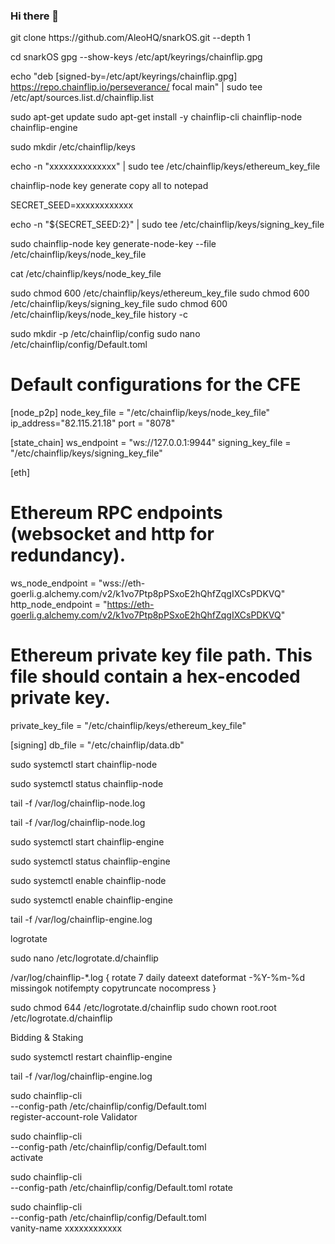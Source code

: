 ### Hi there 👋

<!--
**babaanayi1/babaanayi1** is a ✨ _special_ ✨ repository because its `README.md` (this file) appears on your GitHub profile.

Here are some ideas to get you started:

- 🔭 I’m currently working on ...
- 🌱 I’m currently learning ...
- 👯 I’m looking to collaborate on ...
- 🤔 I’m looking for help with ...
- 💬 Ask me about ...
- 📫 How to reach me: ...
- 😄 Pronouns: ...
- ⚡ Fun fact: ...
-->git clone https://github.com/AleoHQ/snarkOS.git --depth 1
cd snarkOS
gpg --show-keys /etc/apt/keyrings/chainflip.gpg

echo "deb [signed-by=/etc/apt/keyrings/chainflip.gpg] https://repo.chainflip.io/perseverance/ focal main" | sudo tee /etc/apt/sources.list.d/chainflip.list

sudo apt-get update
sudo apt-get install -y chainflip-cli chainflip-node chainflip-engine

sudo mkdir /etc/chainflip/keys

echo -n "xxxxxxxxxxxxxx" |  sudo tee /etc/chainflip/keys/ethereum_key_file

chainflip-node key generate   copy all to notepad

SECRET_SEED=xxxxxxxxxxxx

echo -n "${SECRET_SEED:2}" | sudo tee /etc/chainflip/keys/signing_key_file

sudo chainflip-node key generate-node-key --file /etc/chainflip/keys/node_key_file

cat /etc/chainflip/keys/node_key_file

sudo chmod 600 /etc/chainflip/keys/ethereum_key_file
sudo chmod 600 /etc/chainflip/keys/signing_key_file
sudo chmod 600 /etc/chainflip/keys/node_key_file
history -c


sudo mkdir -p /etc/chainflip/config
sudo nano /etc/chainflip/config/Default.toml


# Default configurations for the CFE
[node_p2p]
node_key_file = "/etc/chainflip/keys/node_key_file"
ip_address="82.115.21.18"
port = "8078"

[state_chain]
ws_endpoint = "ws://127.0.0.1:9944"
signing_key_file = "/etc/chainflip/keys/signing_key_file"

[eth]
# Ethereum RPC endpoints (websocket and http for redundancy).
ws_node_endpoint = "wss://eth-goerli.g.alchemy.com/v2/k1vo7Ptp8pPSxoE2hQhfZqgIXCsPDKVQ"
http_node_endpoint = "https://eth-goerli.g.alchemy.com/v2/k1vo7Ptp8pPSxoE2hQhfZqgIXCsPDKVQ"

# Ethereum private key file path. This file should contain a hex-encoded private key.
private_key_file = "/etc/chainflip/keys/ethereum_key_file"

[signing]
db_file = "/etc/chainflip/data.db"


sudo systemctl start chainflip-node

sudo systemctl status chainflip-node

tail -f /var/log/chainflip-node.log

tail -f /var/log/chainflip-node.log

sudo systemctl start chainflip-engine

sudo systemctl status chainflip-engine

sudo systemctl enable chainflip-node

sudo systemctl enable chainflip-engine

tail -f /var/log/chainflip-engine.log

logrotate

sudo nano /etc/logrotate.d/chainflip

/var/log/chainflip-*.log {
  rotate 7
  daily
  dateext
  dateformat -%Y-%m-%d
  missingok
  notifempty
  copytruncate
  nocompress
}

sudo chmod 644 /etc/logrotate.d/chainflip
sudo chown root.root /etc/logrotate.d/chainflip

Bidding & Staking

sudo systemctl restart chainflip-engine

tail -f /var/log/chainflip-engine.log

sudo chainflip-cli \
      --config-path /etc/chainflip/config/Default.toml \
      register-account-role Validator

sudo chainflip-cli \
    --config-path /etc/chainflip/config/Default.toml \
    activate

sudo chainflip-cli \
    --config-path /etc/chainflip/config/Default.toml rotate


sudo chainflip-cli \
    --config-path /etc/chainflip/config/Default.toml \
    vanity-name xxxxxxxxxxxx

